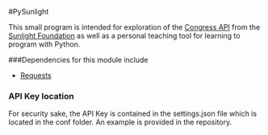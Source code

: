 #PySunlight

This small program is intended for exploration of the [Congress API](http://sunlightlabs.github.io/congress/) from the [Sunlight Foundation](http://sunlightfoundation.com) as well as a personal teaching tool for learning to program with Python.


###Dependencies for this module include
- [Requests](http://docs.python-requests.org/en/latest/)

### API Key location
For security sake,  the API Key is contained in the settings.json file which is located in the conf folder. An example is provided in the repository.
